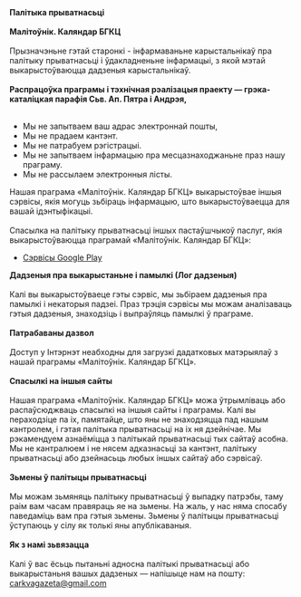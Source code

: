 <!DOCTYPE html>
<html lang="be-BY">
<head>
<meta charset="utf-8">
</head>
<body>
<strong>Палітыка прыватнасьці</strong>
<br><br>
<strong>Малітоўнік. Каляндар БГКЦ</strong><br><br>
Прызначэньне гэтай старонкі - інфармаваньне карыстальнікаў пра палітыку прыватнасьці і ўдакладненьне інфармацыі, з якой мэтай выкарыстоўваюцца дадзеныя карыстальнікаў.<br><br>
<strong>Распрацоўка праграмы і тэхнічная рэалізацыя праекту — грэка-каталіцкая парафія Сьв. Ап. Пятра і Андрэя,</strong><br><br>
<ul>
<li>Мы не запытваем ваш адрас электроннай пошты,</li>
<li>Мы не прадаем кантэнт.</li>
<li>Мы не патрабуем рэгістрацыі.</li>
<li>Мы не запытваем інфармацыю пра месцазнаходжаньне праз нашу праграму.</li>
<li>Мы не рассылаем электронныя лісты.</li>
</ul>
Нашая праграма «Малітоўнік. Каляндар БГКЦ» выкарыстоўвае іншыя сэрвісы, якія могуць зьбіраць інфармацыю, што выкарыстоўваецца для вашай ідэнтыфікацыі.
<br><br>
Спасылка на палітыку прыватнасьці іншых пастаўшчыкоў паслуг, якія выкарыстоўваюцца праграмай «Малітоўнік. Каляндар БГКЦ»:
<ul>
<li><a href=https://policies.google.com/privacy>Сэрвісы Google Play</a></li>
</ul>
<strong>Дадзеныя пра выкарыстаньне і памылкі (Лог дадзеныя)</strong>
<br><br>
Калі вы выкарыстоўваеце гэты сэрвіс, мы зьбіраем дадзеныя пра памылкі і некаторыя падзеі. Праз трэція сэрвісы мы можам аналізаваць гэтыя дадзеныя, знаходзіць і выпраўляць памылкі ў праграме.
<br><br>
<strong>Патрабаваны дазвол</strong>
<br><br>
Доступ у Інтэрнэт неабходны для загрузкі дадатковых матэрыялаў з нашай праграмы «Малітоўнік. Каляндар БГКЦ».
<br><br>
<strong>Спасылкі на іншыя сайты</strong>
<br><br>
Нашая праграма «Малітоўнік. Каляндар БГКЦ» можа ўтрымліваць або распаўсюджваць спасылкі на іншыя сайты і праграмы. Калі вы пераходзіце па іх, памятайце, што яны не знаходзяцца пад нашым кантролем, і гэтая палітыка прыватнасьці на іх ня дзейнічае. Мы рэкамендуем азнаёміцца з палітыкай прыватнасьці тых сайтаў асобна. Мы не кантралюем і не нясем адказнасьці за кантэнт, палітыку прыватнасьці або дзейнасьць любых іншых сайтаў або сэрвісаў.
<br><br>
<strong>Зьмены ў палітыцы прыватнасьці</strong>
<br><br>
Мы можам зьмяняць палітыку прыватнасьці ў выпадку патрэбы, таму раім вам часам правяраць яе на зьмены. На жаль, у нас няма спосабу паведаміць вам пра гэтыя зьмены. Зьмены ў палітыцы прыватнасьці ўступаюць у сілу як толькі яны апублікаваныя.
<br><br>
<strong>Як з намі зьвязацца</strong>
<br><br>
Калі ў вас ёсьць пытаньні адносна палітыкі прыватнасьці або выкарыстаньня вашых дадзеных — напішыце нам на пошту: <a href=mailto:carkvagazeta@gmail.com>carkvagazeta@gmail.com</a>
 </body>
</html>
